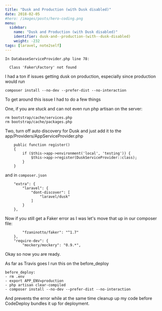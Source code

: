 ```yaml
---
title: "Dusk and Production (with Dusk disabled)"
date: 2018-02-05
#hero: /images/posts/hero-coding.png
menu:
  sidebar:
    name: "Dusk and Production (with Dusk disabled)"
    identifier: dusk-and--production-(with--dusk-disabled)
    weight: -232
tags: [laravel, note2self]
---
```


```
In DatabaseServiceProvider.php line 78:

  Class 'Faker\Factory' not found
```

I had a ton if issues getting dusk on production, especially since production would run
```
composer install --no-dev --prefer-dist --no-interaction
```

To get around this issue I had to do a few things

One, if you are stuck and can not even run php artisan on the server:
```
rm bootstrap/cache/services.php
rm bootstrap/cache/packages.php
```

Two, turn off auto discovery for Dusk and just add it to the app/Providers/AppServiceProvider.php

```
    public function register()
    {
        if ($this->app->environment('local', 'testing')) {
            $this->app->register(DuskServiceProvider::class);
        }
    }
```

and in `composer.json`

```
    "extra": {
        "laravel": {
            "dont-discover": [
                "laravel/dusk"
            ]
        }
    },
```

Now if you still get a Faker error as I was let's move that up in our composer file:

```
        "fzaninotto/faker": "^1.7"
    },
    "require-dev": {
        "mockery/mockery": "0.9.*",
```

Okay so now you are ready.

As far as Travis goes I run this on the before_deploy

```
before_deploy:
- rm .env
- export APP_ENV=production
- php artisan clear-compiled
- composer install --no-dev --prefer-dist --no-interaction
```

And prevents the error while at the same time cleanup up my code before CodeDeploy bundles it up for deployment.
